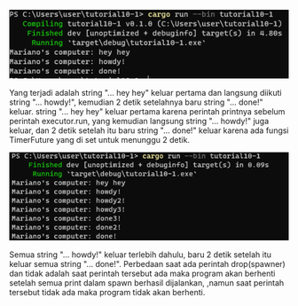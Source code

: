 ![ss1](images/ss1.png)

Yang terjadi adalah string "... hey hey" keluar pertama dan langsung diikuti string "... howdy!", kemudian 2 detik setelahnya baru string "... done!" keluar. string "... hey hey" keluar pertama karena perintah printnya sebelum perintah executor.run, yang kemudian langsung string "... howdy!" juga keluar, dan 2 detik setelah itu baru string "... done!" keluar karena ada fungsi TimerFuture yang di set untuk menunggu 2 detik.

![ss2](images/ss2.png)

Semua string "... howdy!" keluar terlebih dahulu, baru 2 detik setelah itu keluar semua string "... done!". Perbedaan saat ada perintah drop(spawner) dan tidak adalah saat perintah tersebut ada maka program akan berhenti setelah semua print dalam spawn berhasil dijalankan, ,namun saat perintah tersebut tidak ada maka program tidak akan berhenti.